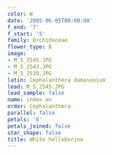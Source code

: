 ```yaml
---
color: W
date: '2005-06-05T00:00:00'
f_end: '7'
f_start: '5'
family: Orchidaceae
flower_type: B
image:
- M_5_2545.JPG
- M_5_2543.JPG
- M_5_2539.JPG
latin: Cephalanthera damasonium
lead: M_5_2545.JPG
lead_sample: false
name: index.en
order: Cephalanthera
parallel: false
petals: '6'
petals_joined: false
star_shape: false
title: White helleborine
---
```

